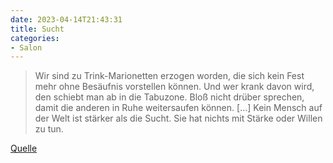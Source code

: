 ```yaml
---
date: 2023-04-14T21:43:31
title: Sucht
categories: 
- Salon
---
```



> Wir sind zu Trink-Marionetten erzogen worden, die sich kein Fest mehr ohne Besäufnis vorstellen können. Und wer krank davon wird, den schiebt man ab in die Tabuzone. Bloß nicht drüber sprechen, damit die anderen in Ruhe weitersaufen können. [...] Kein Mensch auf der Welt ist stärker als die Sucht. Sie hat nichts mit Stärke oder Willen zu tun. 

[Quelle](https://www.spiegel.de/gesundheit/mimi-fiedler-ueber-ihren-alkoholismus-ich-hatte-einfach-glueck-nicht-daran-zu-sterben-a-1cf6d81d-4cbd-401e-9514-5ef592382a8b)
